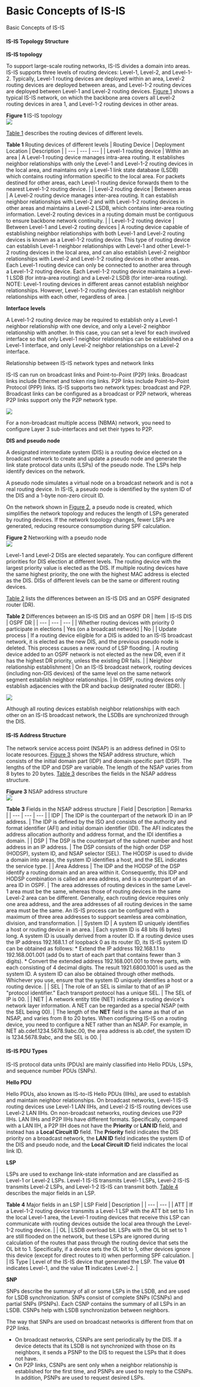 Basic Concepts of IS-IS
=======================

Basic Concepts of IS-IS

#### IS-IS Topology Structure

**IS-IS topology**

To support large-scale routing networks, IS-IS divides a domain into areas. IS-IS supports three levels of routing devices: Level-1, Level-2, and Level-1-2. Typically, Level-1 routing devices are deployed within an area, Level-2 routing devices are deployed between areas, and Level-1-2 routing devices are deployed between Level-1 and Level-2 routing devices. [Figure 1](#EN-US_CONCEPT_0000001130622594__en-us_concept_0000001176663901_fig184969151438) shows a typical IS-IS network, on which the backbone area covers all Level-2 routing devices in area 1, and Level-1-2 routing devices in other areas.

**Figure 1** IS-IS topology  
![](figure/en-us_image_0000001176663949.png)

[Table 1](#EN-US_CONCEPT_0000001130622594__en-us_concept_0000001176663901_table20111846122711) describes the routing devices of different levels.

**Table 1** Routing devices of different levels
| Routing Device | Deployment Location | Description |
| --- | --- | --- |
| Level-1 routing device | Within an area | A Level-1 routing device manages intra-area routing. It establishes neighbor relationships with only the Level-1 and Level-1-2 routing devices in the local area, and maintains only a Level-1 link state database (LSDB) which contains routing information specific to the local area. For packets destined for other areas, each Level-1 routing device forwards them to the nearest Level-1-2 routing device. |
| Level-2 routing device | Between areas | A Level-2 routing device manages inter-area routing. It can establish neighbor relationships with Level-2 and with Level-1-2 routing devices in other areas and maintains a Level-2 LSDB, which contains inter-area routing information. Level-2 routing devices in a routing domain must be contiguous to ensure backbone network continuity. |
| Level-1-2 routing device | Between Level-1 and Level-2 routing devices | A routing device capable of establishing neighbor relationships with both Level-1 and Level-2 routing devices is known as a Level-1-2 routing device. This type of routing device can establish Level-1 neighbor relationships with Level-1 and other Level-1-2 routing devices in the local area, and can also establish Level-2 neighbor relationships with Level-2 and Level-1-2 routing devices in other areas. Each Level-1 routing device can only be connected to another area through a Level-1-2 routing device.  Each Level-1-2 routing device maintains a Level-1 LSDB (for intra-area routing) and a Level-2 LSDB (for inter-area routing).  NOTE:  Level-1 routing devices in different areas cannot establish neighbor relationships. However, Level-1-2 routing devices can establish neighbor relationships with each other, regardless of area. |

**Interface levels**

A Level-1-2 routing device may be required to establish only a Level-1 neighbor relationship with one device, and only a Level-2 neighbor relationship with another. In this case, you can set a level for each involved interface so that only Level-1 neighbor relationships can be established on a Level-1 interface, and only Level-2 neighbor relationships on a Level-2 interface.

Relationship between IS-IS network types and network links

IS-IS can run on broadcast links and Point-to-Point (P2P) links. Broadcast links include Ethernet and token ring links. P2P links include Point-to-Point Protocol (PPP) links. IS-IS supports two network types: broadcast and P2P. Broadcast links can be configured as a broadcast or P2P network, whereas P2P links support only the P2P network type.

![](public_sys-resources/note_3.0-en-us.png) 

For a non-broadcast multiple access (NBMA) network, you need to configure Layer 3 sub-interfaces and set their types to P2P.

**DIS and pseudo node**

A designated intermediate system (DIS) is a routing device elected on a broadcast network to create and update a pseudo node and generate the link state protocol data units (LSPs) of the pseudo node. The LSPs help identify devices on the network.

A pseudo node simulates a virtual node on a broadcast network and is not a real routing device. In IS-IS, a pseudo node is identified by the system ID of the DIS and a 1-byte non-zero circuit ID.

On the network shown in [Figure 2](#EN-US_CONCEPT_0000001130622594__en-us_concept_0000001176663901_fig_dc_feature_isis_000305), a pseudo node is created, which simplifies the network topology and reduces the length of LSPs generated by routing devices. If the network topology changes, fewer LSPs are generated, reducing resource consumption during SPF calculation.

**Figure 2** Networking with a pseudo node  
![](figure/en-us_image_0000001176663947.png)

Level-1 and Level-2 DISs are elected separately. You can configure different priorities for DIS election at different levels. The routing device with the largest priority value is elected as the DIS. If multiple routing devices have the same highest priority, the one with the highest MAC address is elected as the DIS. DISs of different levels can be the same or different routing devices.

[Table 2](#EN-US_CONCEPT_0000001130622594__en-us_concept_0000001176663901_table27181024112118) lists the differences between an IS-IS DIS and an OSPF designated router (DR).

**Table 2** Differences between an IS-IS DIS and an OSPF DR
| Item | IS-IS DIS | OSPF DR |
| --- | --- | --- |
| Whether routing devices with priority 0 participate in elections | Yes (on a broadcast network) | No |
| Update process | If a routing device eligible for a DIS is added to an IS-IS broadcast network, it is elected as the new DIS, and the previous pseudo node is deleted. This process causes a new round of LSP flooding. | A routing device added to an OSPF network is not elected as the new DR, even if it has the highest DR priority, unless the existing DR fails. |
| Neighbor relationship establishment | On an IS-IS broadcast network, routing devices (including non-DIS devices) of the same level on the same network segment establish neighbor relationships. | In OSPF, routing devices only establish adjacencies with the DR and backup designated router (BDR). |


![](public_sys-resources/note_3.0-en-us.png) 

Although all routing devices establish neighbor relationships with each other on an IS-IS broadcast network, the LSDBs are synchronized through the DIS.



#### IS-IS Address Structure

The network service access point (NSAP) is an address defined in OSI to locate resources. [Figure 3](#EN-US_CONCEPT_0000001130622594__en-us_concept_0000001176663901_fig620981714512) shows the NSAP address structure, which consists of the initial domain part (IDP) and domain specific part (DSP). The lengths of the IDP and DSP are variable. The length of the NSAP varies from 8 bytes to 20 bytes. [Table 3](#EN-US_CONCEPT_0000001130622594__en-us_concept_0000001176663901_table53152177569) describes the fields in the NSAP address structure.

**Figure 3** NSAP address structure  
![](figure/en-us_image_0000001176663945.png)

**Table 3** Fields in the NSAP address structure
| Field | Description | Remarks |
| --- | --- | --- |
| IDP | The IDP is the counterpart of the network ID in an IP address. | The IDP is defined by the ISO and consists of the authority and format identifier (AFI) and initial domain identifier (IDI). The AFI indicates the address allocation authority and address format, and the IDI identifies a domain. |
| DSP | The DSP is the counterpart of the subnet number and host address in an IP address. | The DSP consists of the high order DSP (HODSP), system ID, and NSAP selector (SEL). The HODSP is used to divide a domain into areas, the system ID identifies a host, and the SEL indicates the service type. |
| Area Address | The IDP and the HODSP of the DSP identify a routing domain and an area within it. Consequently, this IDP and HODSP combination is called an area address, and is a counterpart of an area ID in OSPF. | The area addresses of routing devices in the same Level-1 area must be the same, whereas those of routing devices in the same Level-2 area can be different.  Generally, each routing device requires only one area address, and the area addresses of all routing devices in the same area must be the same. An IS-IS process can be configured with a maximum of three area addresses to support seamless area combination, division, and transformation. |
| System ID | A system ID uniquely identifies a host or routing device in an area. | Each system ID is 48 bits (6 bytes) long. A system ID is usually derived from a router ID. If a routing device uses the IP address 192.168.1.1 of loopback 0 as its router ID, its IS-IS system ID can be obtained as follows:  * Extend the IP address 192.168.1.1 to 192.168.001.001 (add 0s to start of each part that contains fewer than 3 digits). * Convert the extended address 192.168.001.001 to three parts, with each consisting of 4 decimal digits. The result 1921.6800.1001 is used as the system ID.  A system ID can also be obtained through other methods. Whichever you use, ensure that the system ID uniquely identifies a host or a routing device. |
| SEL | The role of an SEL is similar to that of an IP "protocol identifier." Each transport protocol has a unique SEL. | The SEL of IP is 00. |
| NET | A network entity title (NET) indicates a routing device's network layer information. A NET can be regarded as a special NSAP (with the SEL being 00). | The length of the **NET** field is the same as that of an NSAP, and varies from 8 to 20 bytes. When configuring IS-IS on a routing device, you need to configure a NET rather than an NSAP.  For example, in NET ab.cdef.1234.5678.9abc.00, the area address is ab.cdef, the system ID is 1234.5678.9abc, and the SEL is 00. |



#### IS-IS PDU Types

IS-IS protocol data units (PDUs) are mainly classified into Hello PDUs, LSPs, and sequence number PDUs (SNPs).

**Hello PDU**

Hello PDUs, also known as IS-to-IS Hello PDUs (IIHs), are used to establish and maintain neighbor relationships. On broadcast networks, Level-1 IS-IS routing devices use Level-1 LAN IIHs, and Level-2 IS-IS routing devices use Level-2 LAN IIHs. On non-broadcast networks, routing devices use P2P IIHs. LAN IIHs and P2P IIHs have different formats. Specifically, compared with a LAN IIH, a P2P IIH does not have the **Priority** or **LAN ID** field, and instead has a **Local Circuit ID** field. The **Priority** field indicates the DIS priority on a broadcast network, the **LAN ID** field indicates the system ID of the DIS and pseudo node, and the **Local Circuit ID** field indicates the local link ID.

**LSP**

LSPs are used to exchange link-state information and are classified as Level-1 or Level-2 LSPs. Level-1 IS-IS transmits Level-1 LSPs, Level-2 IS-IS transmits Level-2 LSPs, and Level-1-2 IS-IS can transmit both. [Table 4](#EN-US_CONCEPT_0000001130622594__en-us_concept_0000001176663901_table1345018538117) describes the major fields in an LSP.

**Table 4** Major fields in an LSP
| LSP Field | Description |
| --- | --- |
| ATT | If a Level-1-2 routing device transmits a Level-1 LSP with the ATT bit set to 1 in the local Level-1 area, the Level-1 routing devices that receive this LSP can communicate with routing devices outside the local area through the Level-1-2 routing device. |
| OL | LSDB overload bit.  LSPs with the OL bit set to 1 are still flooded on the network, but these LSPs are ignored during calculation of the routes that pass through the routing device that sets the OL bit to 1. Specifically, if a device sets the OL bit to 1, other devices ignore this device (except for direct routes to it) when performing SPF calculation. |
| IS Type | Level of the IS-IS device that generated the LSP. The value **01** indicates Level-1, and the value **11** indicates Level-2. |

**SNP**

SNPs describe the summary of all or some LSPs in the LSDB, and are used for LSDB synchronization. SNPs consist of complete SNPs (CSNPs) and partial SNPs (PSNPs). Each CSNP contains the summary of all LSPs in an LSDB. CSNPs help with LSDB synchronization between neighbors.

The way that SNPs are used on broadcast networks is different from that on P2P links.

* On broadcast networks, CSNPs are sent periodically by the DIS. If a device detects that its LSDB is not synchronized with those on its neighbors, it sends a PSNP to the DIS to request the LSPs that it does not have.
* On P2P links, CSNPs are sent only when a neighbor relationship is established for the first time, and PSNPs are used to reply to the CSNPs. In addition, PSNPs are used to request desired LSPs.